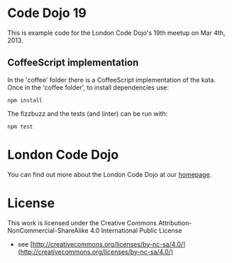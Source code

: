 # Code Dojo 19
This is example code for the London Code Dojo's 19th meetup on Mar 4th, 2013.

## CoffeeScript implementation
In the 'coffee' folder there is a CoffeeScript implementation of the kata. Once in the 'coffee folder', to install dependencies use:

	npm install

The fizzbuzz and the tests (and linter) can be run with:

	npm test

# London Code Dojo
You can find out more about the London Code Dojo at our [homepage](http://www.meetup.com/London-Code-Dojo/).

# License
This work is licensed under the Creative Commons Attribution-NonCommercial-ShareAlike 4.0 International Public License
 - see [http://creativecommons.org/licenses/by-nc-sa/4.0/](http://creativecommons.org/licenses/by-nc-sa/4.0/)
